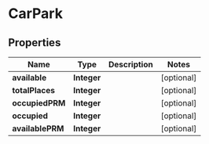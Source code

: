 
# CarPark

## Properties
Name | Type | Description | Notes
------------ | ------------- | ------------- | -------------
**available** | **Integer** |  |  [optional]
**totalPlaces** | **Integer** |  |  [optional]
**occupiedPRM** | **Integer** |  |  [optional]
**occupied** | **Integer** |  |  [optional]
**availablePRM** | **Integer** |  |  [optional]



